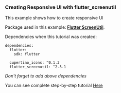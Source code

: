 ### Creating Responsive UI with flutter_screenutil

This example shows how to create responsive UI

Package used in this example: [**Flutter ScreenUtil**](https://pub.dev/packages/flutter_screenutil).

Dependencies when this tutorial was created:
```
dependencies:
  flutter:
    sdk: flutter

  cupertino_icons: ^0.1.3
  flutter_screenutil: ^2.3.1
```

*Don't forget to add above dependencies*

You can see complete step-by-step tutorial [Here](https://www.instagram.com/p/CEy2u6eA3Zt/?utm_source=ig_web_copy_link)

